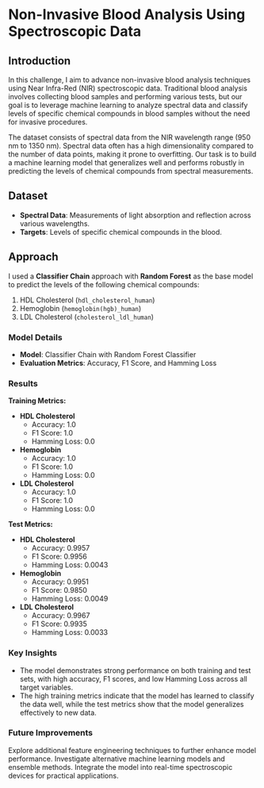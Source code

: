# Non-Invasive Blood Analysis Using Spectroscopic Data

## Introduction

In this challenge, I aim to advance non-invasive blood analysis techniques using Near Infra-Red (NIR) spectroscopic data. Traditional blood analysis involves collecting blood samples and performing various tests, but our goal is to leverage machine learning to analyze spectral data and classify levels of specific chemical compounds in blood samples without the need for invasive procedures.

The dataset consists of spectral data from the NIR wavelength range (950 nm to 1350 nm). Spectral data often has a high dimensionality compared to the number of data points, making it prone to overfitting. Our task is to build a machine learning model that generalizes well and performs robustly in predicting the levels of chemical compounds from spectral measurements.

## Dataset

- **Spectral Data**: Measurements of light absorption and reflection across various wavelengths.
- **Targets**: Levels of specific chemical compounds in the blood.

## Approach

I used a **Classifier Chain** approach with **Random Forest** as the base model to predict the levels of the following chemical compounds:

1. HDL Cholesterol (`hdl_cholesterol_human`)
2. Hemoglobin (`hemoglobin(hgb)_human`)
3. LDL Cholesterol (`cholesterol_ldl_human`)

### Model Details

- **Model**: Classifier Chain with Random Forest Classifier
- **Evaluation Metrics**: Accuracy, F1 Score, and Hamming Loss

### Results

**Training Metrics:**
- **HDL Cholesterol**
  - Accuracy: 1.0
  - F1 Score: 1.0
  - Hamming Loss: 0.0
- **Hemoglobin**
  - Accuracy: 1.0
  - F1 Score: 1.0
  - Hamming Loss: 0.0
- **LDL Cholesterol**
  - Accuracy: 1.0
  - F1 Score: 1.0
  - Hamming Loss: 0.0

**Test Metrics:**
- **HDL Cholesterol**
  - Accuracy: 0.9957
  - F1 Score: 0.9956
  - Hamming Loss: 0.0043
- **Hemoglobin**
  - Accuracy: 0.9951
  - F1 Score: 0.9850
  - Hamming Loss: 0.0049
- **LDL Cholesterol**
  - Accuracy: 0.9967
  - F1 Score: 0.9935
  - Hamming Loss: 0.0033

### Key Insights

- The model demonstrates strong performance on both training and test sets, with high accuracy, F1 scores, and low Hamming Loss across all target variables.
- The high training metrics indicate that the model has learned to classify the data well, while the test metrics show that the model generalizes effectively to new data.

### Future Improvements
Explore additional feature engineering techniques to further enhance model performance.
Investigate alternative machine learning models and ensemble methods.
Integrate the model into real-time spectroscopic devices for practical applications.
